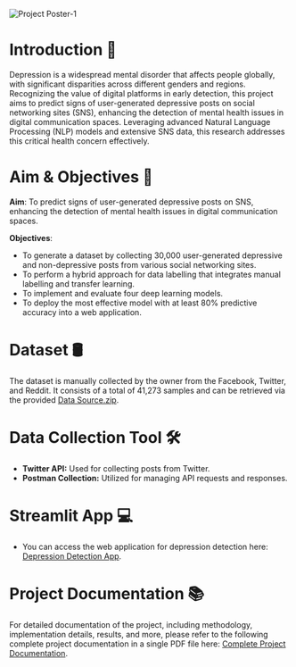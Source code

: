 ![Project Poster-1](https://github.com/LiewJunYen-DataAnalyst/Depression-Classification-Through-Natural-Language-Processing-Of-Social-Networking/assets/130137513/7ad4aaef-9dd6-484a-813e-6debe96c380a)

# Introduction 📖
Depression is a widespread mental disorder that affects people globally, with significant disparities across different genders and regions. Recognizing the value of digital platforms in early detection, this project aims to predict signs of user-generated depressive posts on social networking sites (SNS), enhancing the detection of mental health issues in digital communication spaces. Leveraging advanced Natural Language Processing (NLP) models and extensive SNS data, this research addresses this critical health concern effectively.

# Aim & Objectives 🎯
**Aim**: To predict signs of user-generated depressive posts on SNS, enhancing the detection of mental health issues in digital communication spaces.

**Objectives**:
* To generate a dataset by collecting 30,000 user-generated depressive and non-depressive posts from various social networking sites.
* To perform a hybrid approach for data labelling that integrates manual labelling and transfer learning.
* To implement and evaluate four deep learning models.
* To deploy the most effective model with at least 80% predictive accuracy into a web application.

# Dataset 🛢️
The dataset is manually collected by the owner from the Facebook, Twitter, and Reddit. It consists of a total of 41,273 samples and can be retrieved via the provided [Data Source.zip](Data%20Source.zip).

# Data Collection Tool 🛠️
* **Twitter API:** Used for collecting posts from Twitter.
* **Postman Collection:** Utilized for managing API requests and responses.

# Streamlit App 💻
* You can access the web application for depression detection here: [Depression Detection App](https://depdetection.streamlit.app/).

# Project Documentation 📚
For detailed documentation of the project, including methodology, implementation details, results, and more, please refer to the following complete project documentation in a single PDF file here: [Complete Project Documentation](https://1drv.ms/w/s!Ar5gsj8m4olr0AI5b4L13Y_lQG3e?e=VPldao).
